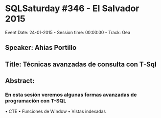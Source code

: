 # SQLSaturday #346 - El Salvador 2015
Event Date: 24-01-2015 - Session time: 00:00:00 - Track: Gea
## Speaker: Ahias Portillo
## Title: Técnicas avanzadas de consulta con T-Sql
## Abstract:
### En esta sesión veremos algunas formas avanzadas de programación con T-SQL
•	CTE
•	Funciones de Window
•	Vistas indexadas

